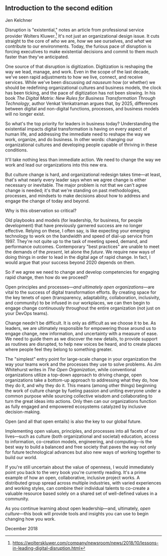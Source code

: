 ## Introduction to the second edition
Jen Kelchner

Disruption is "existential," notes an article from professional service provider Wolters Kluwer.[^disruption-existential] It's not just an organizational design issue. It cuts straight to the core of *who* we are, *how* we see ourselves, and *what* we contribute to our environments. Today, the furious pace of disruption is forcing executives to make existential decisions and commit to them much faster than they've anticipated.

One source of that disruption is digitization. Digitization is reshaping the way we lead, manage, and work. Even in the scope of the last decade, we've seen rapid adjustments to how we live, connect, and receive services. While we've been discussing *ad nauseum* how (or whether) we should be redefining organizational cultures and business models, the clock has been ticking, and the pace of digitization has not been slowing. In his book *The Digital Matrix: New Rules for Business Transformation Through Technology*, author Venkat Venkatraman argues that, by 2025, differences between digital and non-digital functions, processes, and business models will no longer exist.

So what's the top priority for leaders in business today? Understanding the existential impacts digital transformation is having on every aspect of human life, and addressing the immediate need to reshape the way we work, organize, and do business. In other words: changing our organizational cultures and developing people capable of thriving in these conditions.

It'll take nothing less than immediate action. We need to change the way we work and lead our organizations into this new era.

But culture change is hard, and organizational redesign takes time—at least, that's what nearly every leader says when we agree change is either necessary or inevitable. The major problem is not that we can't agree change is needed; it's that we're standing on past methodologies, processes, and mindsets to make decisions about how to address and engage the change of today and beyond.

Why is this observation so critical?

Old playbooks and models (for leadership, for business, for people development) that have previously garnered success are no longer effective. Relying on these, I often say, is like expecting your emerging technology to work on the bandwidth and speed of dial-up service from 1997. They're not quite up to the task of meeting speed, demand, and performance outcomes. Contemporary "best practices" are unable to meet the demands of the *present*, let alone the *future*. We require new ways of doing things in order to lead in the digital age of rapid change. In fact, I would argue that your success beyond 2020 depends on them.

So if we agree we need to change and develop competencies for engaging rapid change, then how do we proceed?

Open principles and processes—*and ultimately open organizations*—are vital to the success of digital transformation efforts. By creating space for the key tenets of open (transparency, adaptability, collaboration, inclusivity, and community) to be infused in our workplaces, we can then begin to engage change continuously throughout the entire organization (not just on your DevOps teams).

Change needn't be difficult. It is only as difficult as we choose it to be. As leaders, we are ultimately responsible for empowering those around us to engage change, new information, and uncertainty with a measure of ease. We need to guide them as we discover the new details, to provide support as routines are disrupted, to help new voices be heard, and to create places where people feel they belong to something greater.

The "simplest" entry point for large-scale change in your organization the way your teams work and the processes they use to solve problems. As Jim Whitehurst writes in *The Open Organization*, while conventional organizations utilize a top-down approach to driving change, open organizations take a bottom-up approach to addressing what they do, how they do it, and why they do it. This means (among other things) beginning the work of culture change by fueling passion and uniting everyone under a common purpose while sourcing collective wisdom and collaborating to turn the great ideas into actions. Only then can our organizations function as fully engaged and empowered ecosystems catalyzed by inclusive decision-making.

Open (and all that open entails) is also the key to our global future.

Implementing open values, principles, and processes into all facets of our lives—such as culture (both organizational and societal) education, access to information, co-creation models, engineering, and computing—is the best way to build a balanced and free society that paves the way not only for future technological advances but also new ways of working together to build our world.

If you're still uncertain about the value of openness, I would immediately point you back to the very book you're currently reading. It's a prime example of how an open, collaborative, inclusive project works. A distributed group spread across multiple industries, with varied experiences and working styles, can combine their individual talents to co-create a valuable resource based solely on a shared set of well-defined values in a community.

As you continue learning about open leadership—and, ultimately, *open culture*—this book will provide tools and insights you can use to begin changing how you work.

December 2018

[^disruption-existential]: https://wolterskluwer.com/company/newsroom/news/2018/10/lessons-in-leading-digital-disruption.html
